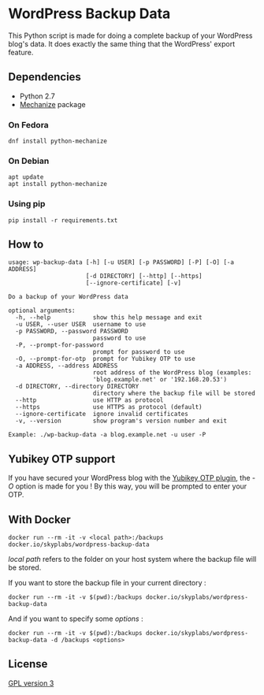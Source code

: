 # WordPress Backup Data

This Python script is made for doing a complete backup of your WordPress blog's data. It does exactly the same thing that the WordPress' export feature.

## Dependencies

 * Python 2.7
 * [Mechanize][mechanize] package

### On Fedora

    dnf install python-mechanize

### On Debian

    apt update
    apt install python-mechanize

### Using pip

    pip install -r requirements.txt

## How to

    usage: wp-backup-data [-h] [-u USER] [-p PASSWORD] [-P] [-O] [-a ADDRESS]
                          [-d DIRECTORY] [--http] [--https]
                          [--ignore-certificate] [-v]

    Do a backup of your WordPress data

    optional arguments:
      -h, --help            show this help message and exit
      -u USER, --user USER  username to use
      -p PASSWORD, --password PASSWORD
                            password to use
      -P, --prompt-for-password
                            prompt for password to use
      -O, --prompt-for-otp  prompt for Yubikey OTP to use
      -a ADDRESS, --address ADDRESS
                            root address of the WordPress blog (examples:
                            'blog.example.net' or '192.168.20.53')
      -d DIRECTORY, --directory DIRECTORY
                            directory where the backup file will be stored
      --http                use HTTP as protocol
      --https               use HTTPS as protocol (default)
      --ignore-certificate  ignore invalid certificates
      -v, --version         show program's version number and exit

    Example: ./wp-backup-data -a blog.example.net -u user -P

## Yubikey OTP support

If you have secured your WordPress blog with the [Yubikey OTP plugin][yubikey-wp-plugin], the *-O* option is made for you ! By this way, you will be prompted to enter your OTP.

## With Docker

    docker run --rm -it -v <local path>:/backups docker.io/skyplabs/wordpress-backup-data

*local path* refers to the folder on your host system where the backup file will be stored.

If you want to store the backup file in your current directory :

    docker run --rm -it -v $(pwd):/backups docker.io/skyplabs/wordpress-backup-data

And if you want to specify some *options* :

    docker run --rm -it -v $(pwd):/backups docker.io/skyplabs/wordpress-backup-data -d /backups <options>

## License

[GPL version 3][GPLv3]

 [mechanize]: https://pypi.python.org/pypi/mechanize "Mechanize Python package"
 [yubikey-wp-plugin]: https://wordpress.org/plugins/yubikey-plugin/ "Yubikey Wordpress plugin"
 [GPLv3]: https://www.gnu.org/licenses/gpl.txt "GPL version 3"
